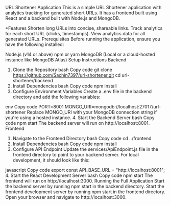 URL Shortener Application
This is a simple URL Shortener application with analytics tracking for generated short URLs. It has a frontend built using React and a backend built with Node.js and MongoDB.

*Features
Shorten long URLs into concise, shareable links.
Track analytics for each short URL (clicks, timestamps).
View analytics data for all generated URLs.
Prerequisites
Before running the application, ensure you have the following installed:

Node.js (v14 or above)
npm or yarn
MongoDB (Local or a cloud-hosted instance like MongoDB Atlas)
Setup Instructions
Backend
1. Clone the Repository
bash
Copy code
git clone https://github.com/Sachin7397/url-shortener.git
cd url-shortener/backend
2. Install Dependencies
bash
Copy code
npm install
3. Configure Environment Variables
Create a .env file in the backend directory and add the following variables:

env
Copy code
PORT=8001
MONGO_URI=mongodb://localhost:27017/url-shortener
Replace MONGO_URI with your MongoDB connection string if you're using a hosted instance.
4. Start the Backend Server
bash
Copy code
npm start
The backend server will run on http://localhost:8001.
Frontend
1. Navigate to the Frontend Directory
bash
Copy code
cd ../frontend
2. Install Dependencies
bash
Copy code
npm install
3. Configure API Endpoint
Update the services/ApiEndpoint.js file in the frontend directory to point to your backend server. For local development, it should look like this:

javascript
Copy code
export const API_BASE_URL = "http://localhost:8001";
4. Start the React Development Server
bash
Copy code
npm start
The frontend will run on http://localhost:3000.
Running the Full Application
Start the backend server by running npm start in the backend directory.
Start the frontend development server by running npm start in the frontend directory.
Open your browser and navigate to http://localhost:3000.
